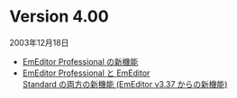 # Version 4.00

2003年12月18日

- [EmEditor Professional の新機能](../features/feature_pro)
- [EmEditor Professional と EmEditor \
Standard の両方の新機能 (EmEditor v3.37 からの新機能)](../features/feature_pro_std)
